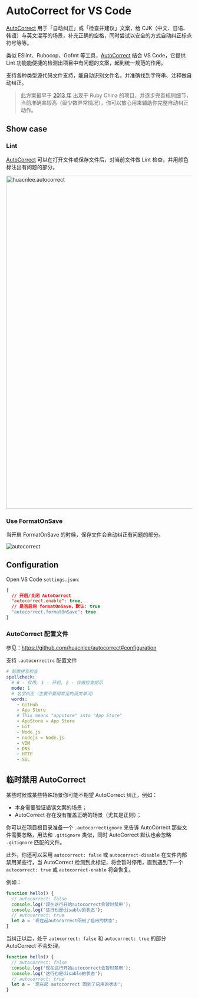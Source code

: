 # AutoCorrect for VS Code

[AutoCorrect](https://github.com/huacnlee/autocorrect) 用于「自动纠正」或「检查并建议」文案，给 CJK（中文、日语、韩语）与英文混写的场景，补充正确的空格，同时尝试以安全的方式自动纠正标点符号等等。

类似 ESlint、Rubocop、Gofmt 等工具，[AutoCorrect](https://github.com/huacnlee/autocorrect) 结合 VS Code，它提供 Lint 功能能便捷的检测出项目中有问题的文案，起到统一规范的作用。

支持各种类型源代码文件支持，能自动识别文件名，并准确找到字符串、注释做自动纠正。

> 此方案最早于 [2013 年](https://github.com/huacnlee/auto-correct/commit/688b7f492623baead3477b4cf0baa706777864d6) 出现于 Ruby China 的项目，并逐步完善规则细节，当前准确率较高（级少数异常情况），你可以放心用来辅助你完整自动纠正动作。

## Show case

### Lint

[AutoCorrect](https://github.com/huacnlee/autocorrect) 可以在打开文件或保存文件后，对当前文件做 Lint 检查，并用颜色标注出有问题的部分。

<img width="901" alt="huacnlee.autocorrect" src="https://user-images.githubusercontent.com/5518/126027685-cee6f91d-1a10-4fcc-b5f4-1a99ac4cd5ae.png">

### Use FormatOnSave

当开启 FormatOnSave 的时候，保存文件会自动纠正有问题的部分。

![autocorrect](https://user-images.githubusercontent.com/5518/123918476-7ed38a00-d9b6-11eb-91f7-6af7a9c49a3e.gif)

## Configuration

Open VS Code `settings.json`:

```json
{
  // 开启/关闭 AutoCorrect
  "autocorrect.enable": true,
  // 是否启用 formatOnSave，默认: true
  "autocorrect.formatOnSave": true
}
```

### AutoCorrect 配置文件

参见：https://github.com/huacnlee/autocorrect#configuration

支持 `.autocorrectrc` 配置文件

```yml
# 配置拼写检查
spellcheck:
  # 0 - 仅用, 1 - 开启, 2 - 仅做检查提示
  mode: 1
  # 名字纠正（主要不要用常见的英文单词）
  words:
    - GitHub
    - App Store
    # This means "appstore" into "App Store"
    - AppStore = App Store
    - Git
    - Node.js
    - nodejs = Node.js
    - VIM
    - DNS
    - HTTP
    - SSL
```

## 临时禁用 AutoCorrect

某些时候或某些特殊场景你可能不期望 AutoCorrect 纠正，例如：

- 本身需要验证错误文案的场景；
- AutoCorrect 存在没有覆盖正确的场景（尤其是正则）；

你可以在项目根目录准备一个 `.autocorrectignore` 来告诉 AutoCorrect 那些文件需要忽略，用法和 `.gitignore` 类似，同时 AutoCorrect 默认也会忽略 `.gitignore` 匹配的文件。

此外，你还可以采用 `autocorrect: false` 或 `autocorrect-disable` 在文件内部禁用某些行，当 AutoCorrect 检测到此标记，将会暂时停用，直到遇到下一个 `autocorrect: true` 或 `autocorrect-enable` 将会恢复。

例如：

```js
function hello() {
  // autocorrect: false
  console.log('现在这行开始autocorrect会暂时禁用');
  console.log('这行也是disable的状态');
  // autocorrect: true
  let a = '现在起autocorrect回到了启用的状态';
}
```

当纠正以后，处于 `autocorrect: false` 和 `autocorrect: true` 的部分 AutoCorrect 不会处理。

```js
function hello() {
  // autocorrect: false
  console.log('现在这行开始autocorrect会暂时禁用');
  console.log('这行也是disable的状态');
  // autocorrect: true
  let a = '现在起 autocorrect 回到了启用的状态';
}
```
